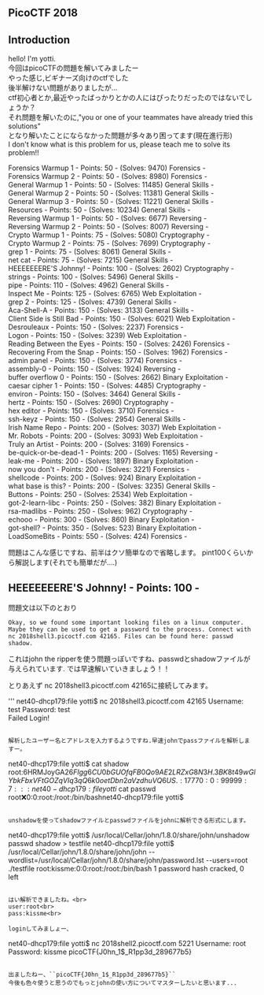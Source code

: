 ## PicoCTF 2018 ##
## Introduction ##

hello! I'm yotti.<br>
今回はpicoCTFの問題を解いてみましたー<br>
やった感じ,ビギナーズ向けのctfでした<br>後半解けない問題がありましたが...<br>
ctf初心者とか,最近やったばっかりとかの人にはぴったりだったのではないでしょうか？<br>
それ問題を解いたのに,"you or one of your teammates have already tried this solutions"<br>
となり解いたことにならなかった問題が多々あり困ってます(現在進行形)<br>
I don't know what is this problem for us, please teach me to solve its problem!!<br>


Forensics Warmup 1 - Points: 50 - (Solves: 9470) Forensics -  
Forensics Warmup 2 - Points: 50 - (Solves: 8980) Forensics -  
General Warmup 1 - Points: 50 - (Solves: 11485) General Skills -  
General Warmup 2 - Points: 50 - (Solves: 11381) General Skills -  
General Warmup 3 - Points: 50 - (Solves: 11221) General Skills -  
Resources - Points: 50 - (Solves: 10234) General Skills -  
Reversing Warmup 1 - Points: 50 - (Solves: 6677) Reversing -  
Reversing Warmup 2 - Points: 50 - (Solves: 8007) Reversing -  
Crypto Warmup 1 - Points: 75 - (Solves: 5080) Cryptography -  
Crypto Warmup 2 - Points: 75 - (Solves: 7699) Cryptography -  
grep 1 - Points: 75 - (Solves: 8061) General Skills -  
net cat - Points: 75 - (Solves: 7215) General Skills -  
HEEEEEEERE'S Johnny! - Points: 100 - (Solves: 2602) Cryptography -  
strings - Points: 100 - (Solves: 5496) General Skills -  
pipe - Points: 110 - (Solves: 4962) General Skills -  
Inspect Me - Points: 125 - (Solves: 6765) Web Exploitation -  
grep 2 - Points: 125 - (Solves: 4739) General Skills -  
Aca-Shell-A - Points: 150 - (Solves: 3133) General Skills -  
Client Side is Still Bad - Points: 150 - (Solves: 6021) Web Exploitation -  
Desrouleaux - Points: 150 - (Solves: 2237) Forensics -  
Logon - Points: 150 - (Solves: 3239) Web Exploitation -  
Reading Between the Eyes - Points: 150 - (Solves: 2426) Forensics -  
Recovering From the Snap - Points: 150 - (Solves: 1962) Forensics -  
admin panel - Points: 150 - (Solves: 3774) Forensics -  
assembly-0 - Points: 150 - (Solves: 1924) Reversing -  
buffer overflow 0 - Points: 150 - (Solves: 2662) Binary Exploitation -  
caesar cipher 1 - Points: 150 - (Solves: 4485) Cryptography -  
environ - Points: 150 - (Solves: 3464) General Skills -  
hertz - Points: 150 - (Solves: 2690) Cryptography -  
hex editor - Points: 150 - (Solves: 3710) Forensics -  
ssh-keyz - Points: 150 - (Solves: 2954) General Skills -  
Irish Name Repo - Points: 200 - (Solves: 3037) Web Exploitation -  
Mr. Robots - Points: 200 - (Solves: 3093) Web Exploitation -  
Truly an Artist - Points: 200 - (Solves: 3169) Forensics -  
be-quick-or-be-dead-1 - Points: 200 - (Solves: 1165) Reversing -  
leak-me - Points: 200 - (Solves: 1897) Binary Exploitation -  
now you don't - Points: 200 - (Solves: 3221) Forensics -  
shellcode - Points: 200 - (Solves: 924) Binary Exploitation -  
what base is this? - Points: 200 - (Solves: 3235) General Skills -  
Buttons - Points: 250 - (Solves: 2534) Web Exploitation -  
got-2-learn-libc - Points: 250 - (Solves: 382) Binary Exploitation -  
rsa-madlibs - Points: 250 - (Solves: 962) Cryptography -  
echooo - Points: 300 - (Solves: 860) Binary Exploitation -  
got-shell? - Points: 350 - (Solves: 523) Binary Exploitation -  
LoadSomeBits - Points: 550 - (Solves: 424) Forensics -  



問題はこんな感じですね、前半はクソ簡単なので省略します。
pint100くらいから解説します(それでも簡単だが....)



## HEEEEEEERE'S Johnny! - Points: 100 - ##

問題文は以下のとおり

```
Okay, so we found some important looking files on a linux computer. Maybe they can be used to get a password to the process. Connect with nc 2018shell3.picoctf.com 42165. Files can be found here: passwd shadow.
```

これはjohn the ripperを使う問題っぽいですね、passwdとshadowファイルが与えられています.
では早速解いていきましょう！！

とりあえず nc 2018shell3.picoctf.com 42165に接続してみます。

'''
net40-dhcp179:file yotti$ nc 2018shell3.picoctf.com 42165
Username: test
Password: test  
Failed Login!
```

解析したユーザー名とアドレスを入力するようですね.早速johnでpassファイルを解析しますー。

```
net40-dhcp179:file yotti$ cat shadow 
root:$6$HRMJoyGA$26FIgg6CU0bGUOfqFB0Qo9AE2LRZxG8N3H.3BK8t49wGlYbkFbxVFtGOZqVIq3qQ6k0oetDbn2aVzdhuVQ6US.:17770:0:99999:7:::
net40-dhcp179:file yotti$ cat passwd 
root:x:0:0:root:/root:/bin/bashnet40-dhcp179:file yotti$ 
```

unshadowを使ってshadowファイルとpasswdファイルをjohnに解析できる形式にします。

```
net40-dhcp179:file yotti$ /usr/local/Cellar/john/1.8.0/share/john/unshadow  passwd shadow > testfile
net40-dhcp179:file yotti$ /usr/local/Cellar/john/1.8.0/share/john/john  --wordlist=/usr/local/Cellar/john/1.8.0/share/john/password.lst --users=root ./testfile 
root:kissme:0:0:root:/root:/bin/bash
1 password hash cracked, 0 left
```

はい解析できましたね。<br>
user:root<br>
pass:kissme<br>

loginしてみましょー、

```
net40-dhcp179:file yotti$   nc 2018shell2.picoctf.com 5221
Username: root
Password: kissme
picoCTF{J0hn_1$_R1pp3d_289677b5}
```

出ましたねー、``picoCTF{J0hn_1$_R1pp3d_289677b5}``
今後も色々使うと思うのでもっとjohnの使い方についてマスターしたいと思います...

